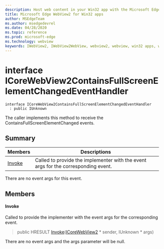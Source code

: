 ```yaml
---
description: Host web content in your Win32 app with the Microsoft Edge WebView2 control
title: Microsoft Edge WebView2 for Win32 apps
author: MSEdgeTeam
ms.author: msedgedevrel
ms.date: 04/28/2020
ms.topic: reference
ms.prod: microsoft-edge
ms.technology: webview
keywords: IWebView2, IWebView2WebView, webview2, webview, win32 apps, win32, edge, ICoreWebView2, ICoreWebView2Controller, browser control, edge html
---
```


# interface ICoreWebView2ContainsFullScreenElementChangedEventHandler 

```
interface ICoreWebView2ContainsFullScreenElementChangedEventHandler
  : public IUnknown
```

The caller implements this method to receive the ContainsFullScreenElementChanged events.

## Summary

 Members                        | Descriptions
--------------------------------|---------------------------------------------
[Invoke](#invoke) | Called to provide the implementer with the event args for the corresponding event.

There are no event args for this event.

## Members

#### Invoke 

Called to provide the implementer with the event args for the corresponding event.

> public HRESULT [Invoke](#invoke)([ICoreWebView2](ICoreWebView2.md) * sender, IUnknown * args)

There are no event args and the args parameter will be null.

